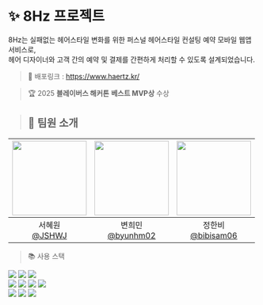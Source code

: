 # ✨ 8Hz 프로젝트
8Hz는 실패없는 헤어스타일 변화를 위한 퍼스널 헤어스타일 컨설팅 예약 모바일 웹앱 서비스로,<br/>
헤어 디자이너와 고객 간의 예약 및 결제를 간편하게 처리할 수 있도록 설계되었습니다.

>📌 배포링크 : https://www.haertz.kr/

>🏆 2025 **블레이버스 해커톤** **베스트 MVP상** 수상

>## 👥 팀원 소개
|<img src="https://avatars.githubusercontent.com/u/81088222?v=4" width="150" height="150"/>|<img src="https://avatars.githubusercontent.com/u/128574532?v=4" width="150" height="150"/>|<img src="https://avatars.githubusercontent.com/u/147711078?v=4" width="150" height="150"/>|
|:-:|:-:|:-:|
|서혜원<br/>[@JSHWJ](https://github.com/JSHWJ)|변희민<br/>[@byunhm02](https://github.com/byunhm02)|정한비<br/>[@bibisam06](https://github.com/bibisam06)|

> 📚 사용 스택
<p align="left">

  <img src="https://img.shields.io/badge/Spring%20Boot-6DB33F?style=flat-square&logo=Spring%20Boot&logoColor=white"/>
  <img src="https://img.shields.io/badge/Gradle-02303A?style=flat-square&logo=Gradle&logoColor=white"/>
  <img src="https://img.shields.io/badge/MySQL-4479A1.svg?style=flat-square&logo=MySQL&logoColor=white"/>
  <br/>
  <img src="https://img.shields.io/badge/Redis-DC382D?style=flat-square&logo=Redis&logoColor=white"/>
  <img src="https://img.shields.io/badge/Amazon%20AWS-232F3E?style=flat-square&logo=Amazon%20AWS&logoColor=white"/>
  <img src="https://img.shields.io/badge/Docker-2496ED?style=flat-square&logo=Docker&logoColor=white"/>
  <img src="https://img.shields.io/badge/JSON%20Web%20Tokens-000000?style=flat-square&logo=JSON%20Web%20Tokens&logoColor=white"/>
  <br/>
  <img src="https://img.shields.io/badge/SonarCloud-F3702A?style=flat-square&logo=SonarCloud&logoColor=white"/>
  <img src="https://img.shields.io/badge/Amazon%20CloudWatch-FF9900?style=flat-square&logo=Amazon%20CloudWatch&logoColor=white"/>
  <img src="https://img.shields.io/badge/Slack-4A154B?style=flat-square&logo=Slack&logoColor=white"/>
</p>

 
 
  
  

